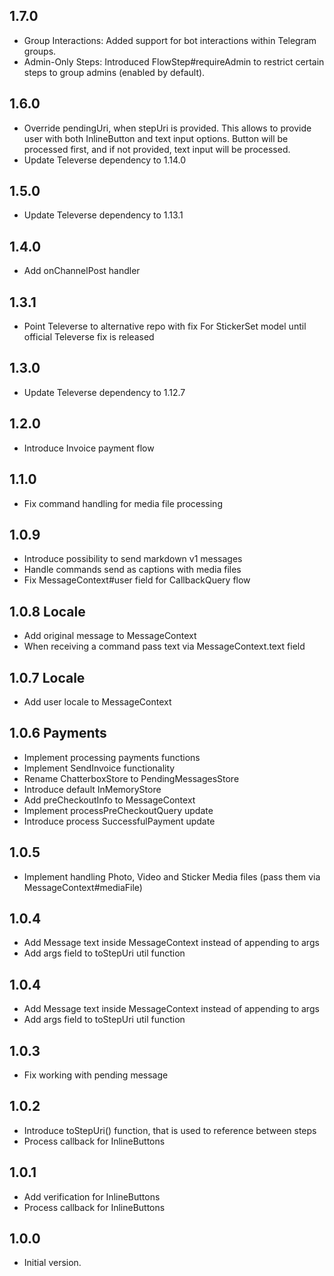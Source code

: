 ## 1.7.0

- Group Interactions: Added support for bot interactions within Telegram groups.
- Admin-Only Steps: Introduced FlowStep#requireAdmin to restrict certain steps to group admins (enabled by default).

## 1.6.0

- Override pendingUri, when stepUri is provided. This allows to provide user with both InlineButton and text input
  options. Button will be processed first, and if not provided, text input will be processed.
- Update Televerse dependency to 1.14.0

## 1.5.0

- Update Televerse dependency to 1.13.1

## 1.4.0

- Add onChannelPost handler

## 1.3.1

- Point Televerse to alternative repo with fix For StickerSet model until official Televerse fix is released

## 1.3.0

- Update Televerse dependency to 1.12.7

## 1.2.0

- Introduce Invoice payment flow

## 1.1.0

- Fix command handling for media file processing

## 1.0.9

- Introduce possibility to send markdown v1 messages
- Handle commands send as captions with media files
- Fix MessageContext#user field for CallbackQuery flow

## 1.0.8 Locale

- Add original message to MessageContext
- When receiving a command pass text via MessageContext.text field

## 1.0.7 Locale

- Add user locale to MessageContext

## 1.0.6 Payments

- Implement processing payments functions
- Implement SendInvoice functionality
- Rename ChatterboxStore to PendingMessagesStore
- Introduce default InMemoryStore
- Add preCheckoutInfo to MessageContext
- Implement processPreCheckoutQuery update
- Introduce process SuccessfulPayment update

## 1.0.5

- Implement handling Photo, Video and Sticker Media files (pass them via MessageContext#mediaFile)

## 1.0.4

- Add Message text inside MessageContext instead of appending to args
- Add args field to toStepUri util function

## 1.0.4

- Add Message text inside MessageContext instead of appending to args
- Add args field to toStepUri util function

## 1.0.3

- Fix working with pending message

## 1.0.2

- Introduce toStepUri() function, that is used to reference between steps
- Process callback for InlineButtons

## 1.0.1

- Add verification for InlineButtons
- Process callback for InlineButtons

## 1.0.0

- Initial version.
